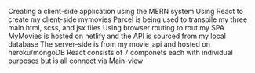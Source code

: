 Creating a client-side application using the MERN system
Using React to create my client-side mymovies
Parcel is being used to transpile my three main html, scss, and jsx files
Using browser routing to rout my SPA
MyMovies is hosted on netlify and the API is sourced from my local database
The server-side is from my movie_api and hosted on heroku/mongoDB
React consists of 7 componets each with individual purposes but is all connect via Main-view

